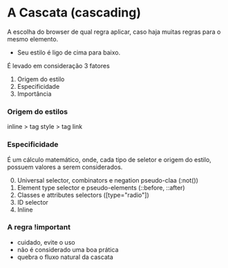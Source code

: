 # A Cascata (cascading)

A escolha do browser de qual regra aplicar, caso haja muitas regras para o mesmo elemento.

* Seu estilo é ligo de cima para baixo.

É levado em consideração 3 fatores

1. Origem do estilo
2. Especificidade
3. Importância

### Origem do estilos

inline > tag style > tag link

### Especificidade

É um cálculo matemático, onde, cada tipo de seletor e origem do estilo, possuem valores
a serem considerados.

0. Universal selector, combinators e negation pseudo-claa (:not())
1. Element type selector e pseudo-elements (::before, ::after)
10. Classes e attributes selectors ([type="radio"])
100. ID selector
1000. Inline 

### A regra !important

* cuidado, evite o uso
* não é considerado uma boa prática
* quebra o fluxo natural da cascata